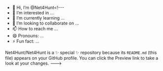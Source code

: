 - 👋 Hi, I’m @Net4Hunt<!---
- 👀 I’m interested in ...
- 🌱 I’m currently learning ...
- 💞️ I’m looking to collaborate on ...
- 📫 How to reach me ...
- 😄 Pronouns: ...
- ⚡ Fun fact: ...

Net4Hunt/Net4Hunt is a ✨ special ✨ repository because its `README.md` (this file) appears on your GitHub profile.
You can click the Preview link to take a look at your changes.
--->

